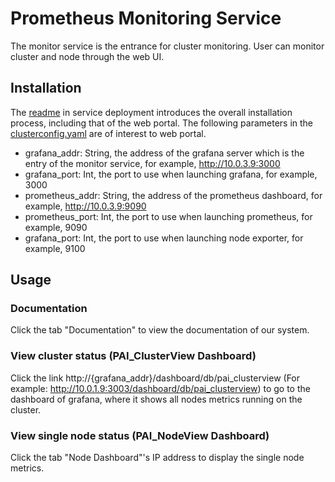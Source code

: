<!--
  Copyright (c) Microsoft Corporation
  All rights reserved.

  MIT License

  Permission is hereby granted, free of charge, to any person obtaining a copy of this software and associated
  documentation files (the "Software"), to deal in the Software without restriction, including without limitation
  the rights to use, copy, modify, merge, publish, distribute, sublicense, and/or sell copies of the Software, and
  to permit persons to whom the Software is furnished to do so, subject to the following conditions:
  The above copyright notice and this permission notice shall be included in all copies or substantial portions of the Software.

  THE SOFTWARE IS PROVIDED *AS IS*, WITHOUT WARRANTY OF ANY KIND, EXPRESS OR IMPLIED, INCLUDING
  BUT NOT LIMITED TO THE WARRANTIES OF MERCHANTABILITY, FITNESS FOR A PARTICULAR PURPOSE AND
  NONINFRINGEMENT. IN NO EVENT SHALL THE AUTHORS OR COPYRIGHT HOLDERS BE LIABLE FOR ANY CLAIM,
  DAMAGES OR OTHER LIABILITY, WHETHER IN AN ACTION OF CONTRACT, TORT OR OTHERWISE, ARISING FROM,
  OUT OF OR IN CONNECTION WITH THE SOFTWARE OR THE USE OR OTHER DEALINGS IN THE SOFTWARE.
-->

# Prometheus Monitoring Service
The monitor service is the entrance for cluster monitoring.
User can monitor cluster and node through the web UI.

## Installation
The [readme](../service-deployment/README.md) in service deployment introduces the overall installation process, including that of the web portal. 
The following parameters in the [clusterconfig.yaml](../service-deployment/clusterconfig-example.yaml) are of interest to web portal.
* grafana_addr: String, the address of the grafana server which is the entry of the monitor service, for example, http://10.0.3.9:3000
* grafana_port: Int, the port to use when launching grafana, for example, 3000
* prometheus_addr: String, the address of the prometheus dashboard, for example, http://10.0.3.9:9090
* prometheus_port: Int, the port to use when launching prometheus, for example, 9090
* grafana_port: Int, the port to use when launching node exporter, for example, 9100

## Usage

### Documentation
Click the tab "Documentation" to view the documentation of our system.

### View cluster status (PAI_ClusterView Dashboard)


Click the link http://{grafana_addr}/dashboard/db/pai_clusterview (For example: http://10.0.1.9:3003/dashboard/db/pai_clusterview) to go to the dashboard of grafana, where it shows all nodes metrics running on the cluster.

### View single node status (PAI_NodeView Dashboard)
Click the tab "Node Dashboard"'s IP address to display the single node metrics. 

